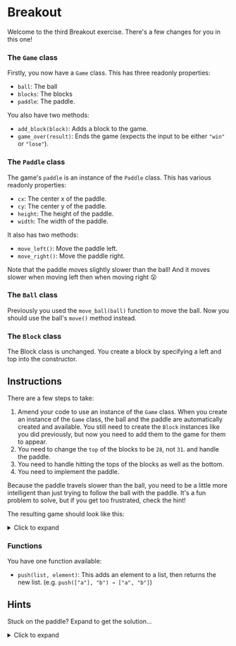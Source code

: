 # Breakout

Welcome to the third Breakout exercise.
There's a few changes for you in this one!

### The `Game` class

Firstly, you now have a `Game` class.
This has three readonly properties:

- `ball`: The ball
- `blocks`: The blocks
- `paddle`: The paddle.

You also have two methods:

- `add_block(block)`: Adds a block to the game.
- `game_over(result)`: Ends the game (expects the input to be either `"win"` or `"lose"`).

### The `Paddle` class

The game's `paddle` is an instance of the `Paddle` class.
This has various readonly properties:

- `cx`: The center x of the paddle.
- `cy`: The center y of the paddle.
- `height`: The height of the paddle.
- `width`: The width of the paddle.

It also has two methods:

- `move_left()`: Move the paddle left.
- `move_right()`: Move the paddle right.

Note that the paddle moves slightly slower than the ball! And it moves slower when moving left then when moving right 😮

### The `Ball` class

Previously you used the `move_ball(ball)` function to move the ball. Now you should use the ball's `move()` method instead.

### The `Block` class

The Block class is unchanged. You create a block by specifying a left and top into the constructor.

## Instructions

There are a few steps to take:

1. Amend your code to use an instance of the `Game` class. When you create an instance of the `Game` class, the ball and the paddle are automatically created and available. You still need to create the `Block` instances like you did previously, but now you need to add them to the game for them to appear.
2. You need to change the `top` of the blocks to be `28`, not `31`.
   and handle the paddle.
3. You need to handle hitting the tops of the blocks as well as the bottom.
4. You need to implement the paddle.

Because the paddle travels slower than the ball, you need to be a little more intelligent than just trying to follow the ball with the paddle. It's a fun problem to solve, but if you get too frustrated, check the hint!

The resulting game should look like this:

<details><summary>Click to expand</summary>

<img src="https://assets.exercism.org/bootcamp/graphics/breakout-paddle.gif" style="width: 100%; max-width:400px;margin-top:10px;margin-bottom:20px;border:1px solid #ddd;border-radius:5px"/>
</details>

### Functions

You have one function available:

- `push(list, element)`: This adds an element to a list, then returns the new list. (e.g. `push(["a"], "b") → ["a", "b"]`)

## Hints

Stuck on the paddle? Expand to get the solution...

<details><summary>Click to expand</summary>

The secret with the paddle is to move it back to the center when the ball is rising and then follow the ball once it's on its way back down.

</details>
